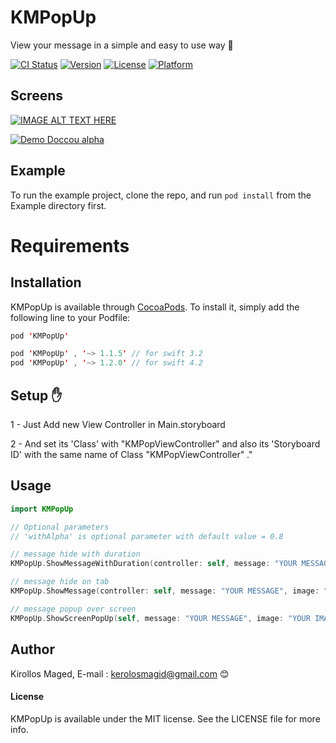 # KMPopUp

View your message in a simple and easy to use way 🎉

[![CI Status](http://img.shields.io/travis/KirollosSa/-KMPopUp.svg?style=flat)](https://travis-ci.org/KirollosSa/-KMPopUp)
[![Version](https://img.shields.io/cocoapods/v/KMPopUp.svg?style=flat)](http://cocoapods.org/pods/KMPopUp)
[![License](https://img.shields.io/cocoapods/l/KMPopUp.svg?style=flat)](http://cocoapods.org/pods/KMPopUp)
[![Platform](https://img.shields.io/cocoapods/p/KMPopUp.svg?style=flat)](http://cocoapods.org/pods/KMPopUp)

## Screens
[![IMAGE ALT TEXT HERE](https://img.youtube.com/vi/Pwvm9L0p2G0/0.jpg)](https://www.youtube.com/watch?v=Pwvm9L0p2G0)

[![Demo Doccou alpha](https://j.gifs.com/y580lQ.gif)](https://youtu.be/Pwvm9L0p2G0)

## Example

To run the example project, clone the repo, and run `pod install` from the Example directory first.

# Requirements 


## Installation 

KMPopUp is available through [CocoaPods](http://cocoapods.org). To install
it, simply add the following line to your Podfile:

```swift
pod 'KMPopUp'

pod 'KMPopUp' , '~> 1.1.5' // for swift 3.2
pod 'KMPopUp' , '~> 1.2.0' // for swift 4.2
```

## Setup ✋
1 - Just Add new View Controller in Main.storyboard

2 - And set its 'Class' with "KMPopViewController" and also its 'Storyboard ID' with the same name of Class "KMPopViewController" ."

## Usage 
```swift
import KMPopUp

// Optional parameters
// 'withAlpha' is optional parameter with default value = 0.8

// message hide with duration
KMPopUp.ShowMessageWithDuration(controller: self, message: "YOUR MESSAGE", image: "YOUR IMAGE", duration: 2.0,withAlpha: 0.8)

// message hide on tab
KMPopUp.ShowMessage(controller: self, message: "YOUR MESSAGE", image: "YOUR IMAGE" ,withAlpha: 0.8)

// message popup over screen
KMPopUp.ShowScreenPopUp(self, message: "YOUR MESSAGE", image: "YOUR IMAGE", withAlpha: 0.8)


```


## Author

Kirollos Maged, E-mail : kerolosmagid@gmail.com 😊

#### License

KMPopUp is available under the MIT license. See the LICENSE file for more info. 
